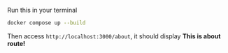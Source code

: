 Run this in your terminal

```bash
docker compose up --build
```

Then access `http://localhost:3000/about`, it should display **This is about route!**